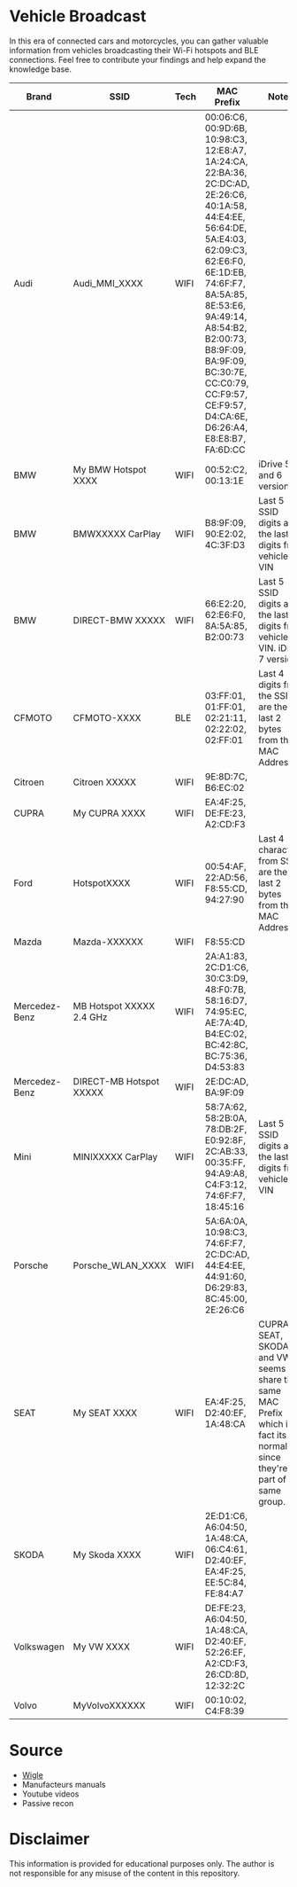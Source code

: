 # Vehicle Broadcast

In this era of connected cars and motorcycles, you can gather valuable information from vehicles broadcasting their Wi-Fi hotspots and BLE connections. Feel free to contribute your findings and help expand the knowledge base.

| Brand | SSID | Tech | MAC Prefix | Notes |
| ----- | ---- | ---- | ---------- | ----- |
| Audi | Audi_MMI_XXXX | WIFI | 00:06:C6, 00:9D:6B, 10:98:C3, 12:E8:A7, 1A:24:CA, 22:BA:36, 2C:DC:AD, 2E:26:C6, 40:1A:58, 44:E4:EE, 56:64:DE, 5A:E4:03, 62:09:C3, 62:E6:F0, 6E:1D:EB, 74:6F:F7, 8A:5A:85, 8E:53:E6, 9A:49:14, A8:54:B2, B2:00:73, B8:9F:09, BA:9F:09, BC:30:7E, CC:C0:79, CC:F9:57, CE:F9:57, D4:CA:6E, D6:26:A4, E8:E8:B7, FA:6D:CC | |
| BMW | My BMW Hotspot XXXX | WIFI | 00:52:C2, 00:13:1E  | iDrive 5 and 6 versions |
| BMW | BMWXXXXX CarPlay | WIFI | B8:9F:09, 90:E2:02, 4C:3F:D3 | Last 5 SSID digits are the last 5 digits from vehicle VIN |
| BMW | DIRECT-BMW XXXXX | WIFI | 66:E2:20, 62:E6:F0, 8A:5A:85, B2:00:73 | Last 5 SSID digits are the last 5 digits from vehicle VIN. iDrive 7 versions | 
| CFMOTO | CFMOTO-XXXX | BLE | 03:FF:01, 01:FF:01, 02:21:11, 02:22:02, 02:FF:01 | Last 4 digits from the SSID are the last 2 bytes from the MAC Address |
| Citroen | Citroen XXXXX | WIFI | 9E:8D:7C, B6:EC:02 | |
| CUPRA | My CUPRA XXXX | WIFI | EA:4F:25, DE:FE:23, A2:CD:F3 | |
| Ford | HotspotXXXX | WIFI | 00:54:AF, 22:AD:56, F8:55:CD, 94:27:90 | Last 4 characters from SSID are the last 2 bytes from the MAC Address | 
| Mazda | Mazda-XXXXXX | WIFI | F8:55:CD | |
| Mercedez-Benz | MB Hotspot XXXXX 2.4 GHz | WIFI | 2A:A1:83, 2C:D1:C6, 30:C3:D9, 48:F0:7B, 58:16:D7, 74:95:EC, AE:7A:4D, B4:EC:02, BC:42:8C, BC:75:36, D4:53:83 | |
| Mercedez-Benz | DIRECT-MB Hotspot XXXXX | WIFI | 2E:DC:AD, BA:9F:09 | |
| Mini | MINIXXXXX CarPlay | WIFI | 58:7A:62, 58:2B:0A, 78:DB:2F, E0:92:8F, 2C:AB:33, 00:35:FF, 94:A9:A8, C4:F3:12, 74:6F:F7, 18:45:16 | Last 5 SSID digits are the last 5 digits from vehicle VIN |
| Porsche | Porsche_WLAN_XXXX | WIFI | 5A:6A:0A, 10:98:C3, 74:6F:F7, 2C:DC:AD, 44:E4:EE, 44:91:60, D6:29:83, 8C:45:00, 2E:26:C6 | |
| SEAT | My SEAT XXXX | WIFI | EA:4F:25, D2:40:EF, 1A:48:CA | CUPRA, SEAT, SKODA and VW seems to share the same MAC Prefix which in fact its normal since they're all part of the same group.|
| SKODA | My Skoda XXXX | WIFI | 2E:D1:C6, A6:04:50, 1A:48:CA, 06:C4:61, D2:40:EF, EA:4F:25, EE:5C:84, FE:84:A7 | |
| Volkswagen | My VW XXXX | WIFI | DE:FE:23, A6:04:50, 1A:48:CA, D2:40:EF, 52:26:EF, A2:CD:F3, 26:CD:8D, 12:32:2C | | 
| Volvo | MyVolvoXXXXXX | WIFI | 00:10:02, C4:F8:39 | |

# Source

- [Wigle](https://wigle.net/)
- Manufacteurs manuals
- Youtube videos
- Passive recon

# Disclaimer
This information is provided for educational purposes only. The author is not responsible for any misuse of the content in this repository.
